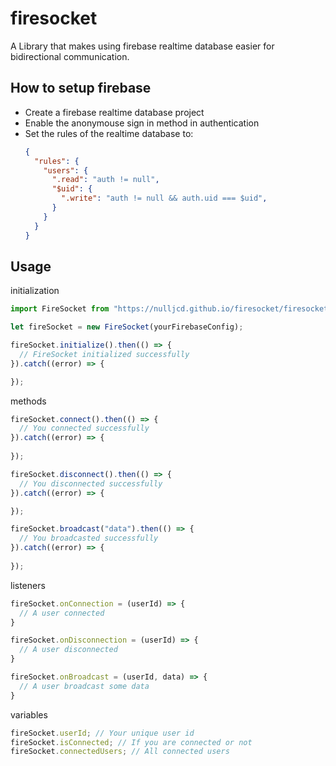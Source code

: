 # firesocket
A Library that makes using firebase realtime database easier for bidirectional communication.

## How to setup firebase
- Create a firebase realtime database project
- Enable the anonymouse sign in method in authentication
- Set the rules of the realtime database to:
  ```json
  {
    "rules": {
      "users": {
        ".read": "auth != null",
        "$uid": {
          ".write": "auth != null && auth.uid === $uid",
        }
      }
    }
  }
  ```
## Usage
initialization
```js
import FireSocket from "https://nulljcd.github.io/firesocket/firesocket.js";

let fireSocket = new FireSocket(yourFirebaseConfig);

fireSocket.initialize().then(() => {
  // FireSocket initialized successfully
}).catch((error) => {

});
```
methods
```js
fireSocket.connect().then(() => {
  // You connected successfully
}).catch((error) => {
  
});

fireSocket.disconnect().then(() => {
  // You disconnected successfully
}).catch((error) => {

});

fireSocket.broadcast("data").then(() => {
  // You broadcasted successfully
}).catch((error) => {
  
});
```
listeners
```js
fireSocket.onConnection = (userId) => {
  // A user connected
}

fireSocket.onDisconnection = (userId) => {
  // A user disconnected
}

fireSocket.onBroadcast = (userId, data) => {
  // A user broadcast some data
}
```
variables
```js
fireSocket.userId; // Your unique user id
fireSocket.isConnected; // If you are connected or not
fireSocket.connectedUsers; // All connected users
```
